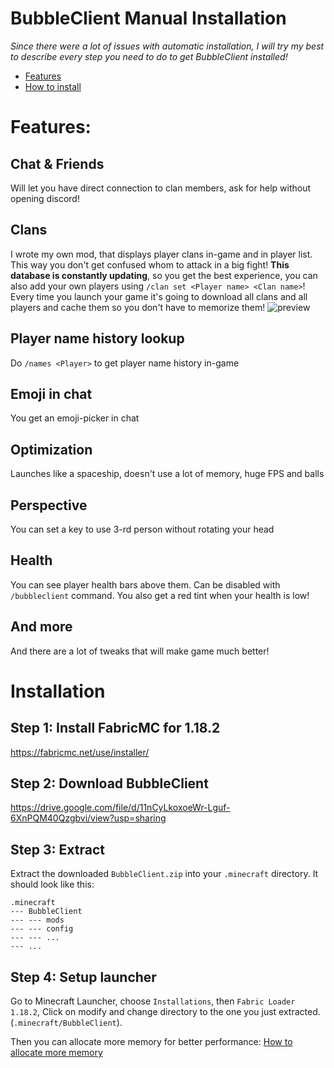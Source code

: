 # **BubbleClient Manual Installation**
*Since there were a lot of issues with automatic installation, I will try my best to describe every step you need to do to get BubbleClient installed!*

* [Features](#features)
* [How to install](#installation)


# **Features**:
## **Chat** & **Friends**
Will let you have direct connection to clan members, ask for help without opening discord!


## **Clans**
I wrote my own mod, that displays player clans in-game and in player list. This way you don't get confused whom to attack in a big fight! **This database is constantly updating**, so you get the best experience, you can also add your own players using `/clan set <Player name> <Clan name>`! Every time you launch your game it's going to download all clans and all players and cache them so you don't have to memorize them!
![preview](https://i.ibb.co/h7Wjv4S/image.png)


## **Player name history lookup**
Do `/names <Player>` to get player name history in-game


## **Emoji in chat**
You get an emoji-picker in chat


## **Optimization**
Launches like a spaceship, doesn't use a lot of memory, huge FPS and balls


## **Perspective**
You can set a key to use 3-rd person without rotating your head


## **Health**
You can see player health bars above them. Can be disabled with `/bubbleclient` command. You also get a red tint when your health is low!


## **And more**
And there are a lot of tweaks that will make game much better!


# Installation
## Step 1: Install FabricMC for 1.18.2
https://fabricmc.net/use/installer/

## Step 2: Download BubbleClient
https://drive.google.com/file/d/11nCyLkoxoeWr-Lguf-6XnPQM40Qzgbvi/view?usp=sharing

## Step 3: Extract
Extract the downloaded `BubbleClient.zip` into your `.minecraft` directory. It should look like this:
```
.minecraft
--- BubbleClient
--- --- mods
--- --- config
--- --- ...
--- ...
```

## Step 4: Setup launcher
Go to Minecraft Launcher, choose `Installations`, then `Fabric Loader 1.18.2`, Click on modify and change directory to the one you just extracted. (`.minecraft/BubbleClient`).

Then you can allocate more memory for better performance: [How to allocate more memory](https://scalacube.com/help/gameservers/minecraft/how-to-allocate-more-ram-to-your-minecraft-launchers)
